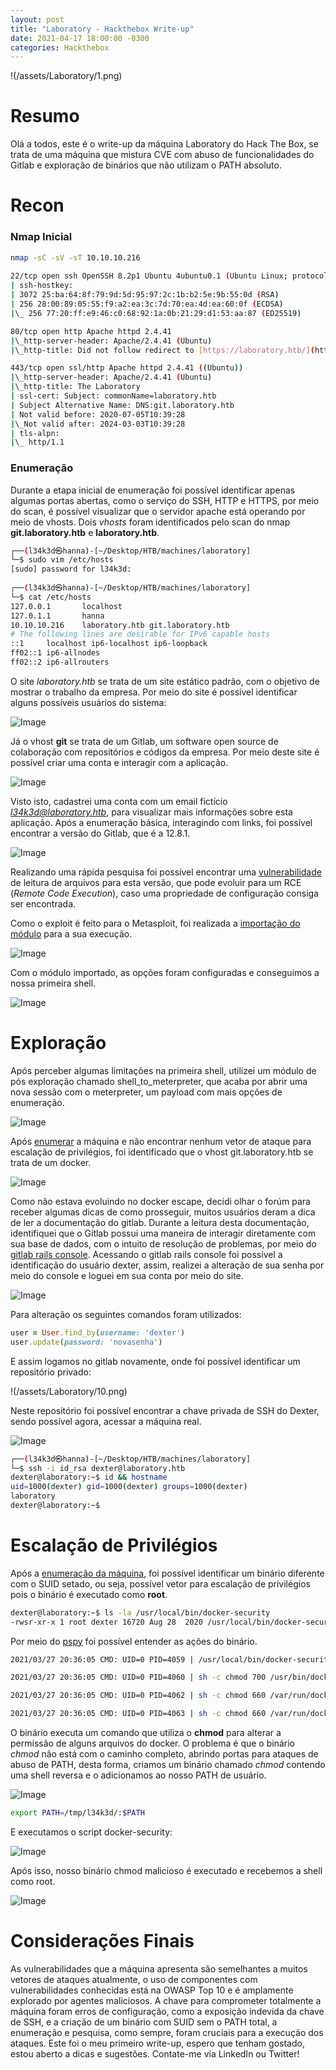 ```yaml
---
layout: post
title: "Laboratory - Hackthebox Write-up"
date: 2021-04-17 18:00:00 -0300
categories: Hackthebox
---
```

!(/assets/Laboratory/1.png)
# Resumo
Olá a todos, este é o write-up da máquina Laboratory do Hack The Box, se trata de uma máquina que mistura CVE com abuso de funcionalidades do Gitlab e exploração de binários que não utilizam o PATH absoluto.

# Recon


### Nmap Inicial

```sh
nmap -sC -sV -sT 10.10.10.216
   
22/tcp open ssh OpenSSH 8.2p1 Ubuntu 4ubuntu0.1 (Ubuntu Linux; protocol 2.0)
| ssh-hostkey:
| 3072 25:ba:64:8f:79:9d:5d:95:97:2c:1b:b2:5e:9b:55:0d (RSA)
| 256 28:00:89:05:55:f9:a2:ea:3c:7d:70:ea:4d:ea:60:0f (ECDSA)
|\_ 256 77:20:ff:e9:46:c0:68:92:1a:0b:21:29:d1:53:aa:87 (ED25519)

80/tcp open http Apache httpd 2.4.41
|\_http-server-header: Apache/2.4.41 (Ubuntu)
|\_http-title: Did not follow redirect to [https://laboratory.htb/](https://laboratory.htb/)

443/tcp open ssl/http Apache httpd 2.4.41 ((Ubuntu))
|\_http-server-header: Apache/2.4.41 (Ubuntu)
|\_http-title: The Laboratory
| ssl-cert: Subject: commonName=laboratory.htb
| Subject Alternative Name: DNS:git.laboratory.htb
| Not valid before: 2020-07-05T10:39:28
|\_Not valid after: 2024-03-03T10:39:28
| tls-alpn:
|\_ http/1.1
```

### Enumeração

Durante a etapa inicial de enumeração foi possível identificar apenas algumas portas abertas, como o serviço do SSH, HTTP e HTTPS, por meio do scan, é possível visualizar que o servidor apache está operando por meio de vhosts.
Dois *vhosts* foram identificados pelo scan do nmap **git.laboratory.htb** e **laboratory.htb**.

```bash 
┌──(l34k3d㉿hanna)-[~/Desktop/HTB/machines/laboratory]
└─$ sudo vim /etc/hosts           
[sudo] password for l34k3d: 
                                     
┌──(l34k3d㉿hanna)-[~/Desktop/HTB/machines/laboratory]
└─$ cat /etc/hosts                                          
127.0.0.1       localhost
127.0.1.1       hanna
10.10.10.216    laboratory.htb git.laboratory.htb
# The following lines are desirable for IPv6 capable hosts
::1     localhost ip6-localhost ip6-loopback
ff02::1 ip6-allnodes
ff02::2 ip6-allrouters

```

O site *laboratory.htb* se trata de um site estático padrão, com o objetivo de mostrar o trabalho da empresa. Por meio do site é possível identificar alguns possíveis usuários do sistema:

![Image](/assets/Laboratory/2.png)

Já o vhost **git** se trata de um Gitlab, um software open source de colaboração com repositórios e códigos da empresa. Por meio deste site é possível criar uma conta e interagir com a aplicação.

![Image](/assets/Laboratory/3.png)

Visto isto, cadastrei uma conta com um email fictício *l34k3d@laboratory.htb*, para visualizar mais informações sobre esta aplicação. Após a enumeração básica, interagindo com links, foi possível encontrar a versão do Gitlab, que é a 12.8.1.

![Image](/assets/Laboratory/4.png)

Realizando uma rápida pesquisa foi possível encontrar uma [vulnerabilidade](https://packetstormsecurity.com/files/160441/GitLab-File-Read-Remote-Code-Execution.html) de leitura de arquivos para esta versão, que pode evoluir para um RCE (*Remote Code Execution*), caso uma propriedade de configuração consiga ser encontrada.

Como o exploit é feito para o Metasploit, foi realizada a [importação do módulo](https://www.hackers-arise.com/post/2017/06/08/metasploit-basics-part-7-adding-a-new-module-eternalblue) para a sua execução.

![Image](/assets/Laboratory/5.png)

Com o módulo importado, as opções foram configuradas e conseguimos a nossa primeira shell.

![Image](/assets/Laboratory/6.png)
# Exploração

Após perceber algumas limitações na primeira shell, utilizei um módulo de pós exploração chamado shell_to_meterpreter, que acaba por abrir uma nova sessão com o meterpreter, um payload com mais opções de enumeração.

![Image](/assets/Laboratory/7.png)

Após [enumerar](https://book.hacktricks.xyz/linux-unix/privilege-escalation) a máquina e não encontrar nenhum vetor de ataque para escalação de privilégios, foi identificado que o vhost git.laboratory.htb se trata de um docker.

![Image](/assets/Laboratory/8.png)

Como não estava evoluindo no docker escape, decidi olhar o forúm para receber algumas dicas de como prosseguir, muitos usuários deram a dica de ler a documentação do gitlab.
Durante a leitura desta documentação, identifiquei que o Gitlab possui uma maneira de interagir diretamente com sua base de dados, com o intuito de resolução de problemas, por meio do [gitlab rails console](https://docs.gitlab.com/ee/administration/troubleshooting/navigating_gitlab_via_rails_console.html).
Acessando o gitlab rails console foi possível a identificação do usuário dexter, assim, realizei a alteração de sua senha por meio do console e loguei em sua conta por meio do site.

![Image](/assets/Laboratory/9.png)

Para alteração os seguintes comandos foram utilizados:

```rb
user = User.find_by(username: 'dexter')
user.update(password: 'novasenha')
```
E assim logamos no gitlab novamente, onde foi possível identificar um repositório privado:

!(/assets/Laboratory/10.png)

Neste repositório foi possível encontrar a chave privada de SSH do Dexter, sendo possível agora, acessar a máquina real.

![Image](/assets/Laboratory/11.png)

```bash
┌──(l34k3d㉿hanna)-[~/Desktop/HTB/machines/laboratory]
└─$ ssh -i id_rsa dexter@laboratory.htb
dexter@laboratory:~$ id && hostname
uid=1000(dexter) gid=1000(dexter) groups=1000(dexter)
laboratory
dexter@laboratory:~$ 
```

# Escalação de Privilégios

Após a [enumeração da máquina](https://book.hacktricks.xyz/linux-unix/privilege-escalation), foi possível identificar um binário diferente com o SUID setado, ou seja, possível vetor para escalação de privilégios pois o binário é executado como **root**. 

```bash
dexter@laboratory:~$ ls -la /usr/local/bin/docker-security 
-rwsr-xr-x 1 root dexter 16720 Aug 28  2020 /usr/local/bin/docker-security
```

Por meio do [pspy](https://github.com/DominicBreuker/pspy) foi possível entender as ações do binário.

```bash
2021/03/27 20:36:05 CMD: UID=0 PID=4059 | /usr/local/bin/docker-security

2021/03/27 20:36:05 CMD: UID=0 PID=4060 | sh -c chmod 700 /usr/bin/docker

2021/03/27 20:36:05 CMD: UID=0 PID=4062 | sh -c chmod 660 /var/run/docker.sock

2021/03/27 20:36:05 CMD: UID=0 PID=4063 | sh -c chmod 660 /var/run/docker.sock
```

O binário executa um comando que utiliza o **chmod** para alterar a permissão de alguns arquivos do docker. O problema é que o binário *chmod* não está com o caminho completo, abrindo portas para ataques de abuso de PATH, desta forma, criamos um binário chamado *chmod* contendo uma shell reversa e o adicionamos ao nosso PATH de usuário.

![Image](/assets/Laboratory/12.png)

```bash
export PATH=/tmp/l34k3d/:$PATH
```

E executamos o script docker-security:

![Image](/assets/Laboratory/13.png)

Após isso, nosso binário chmod malicioso é executado e recebemos a shell como root.

![Image](/assets/Laboratory/14.png)

# Considerações Finais
As vulnerabilidades que a máquina apresenta são semelhantes a muitos vetores de ataques atualmente, o uso de componentes com vulnerabilidades conhecidas está na OWASP Top 10 e é amplamente explorado por agentes maliciosos.
A chave para comprometer totalmente a máquina foram erros de configuração, como a exposição indevida da chave de SSH, e a criação de um binário com SUID sem o PATH total, a enumeração e pesquisa, como sempre, foram cruciais para a execução dos ataques.
Este foi o meu primeiro write-up, espero que tenham gostado, estou aberto a dicas e sugestões. Contate-me via LinkedIn ou Twitter!
